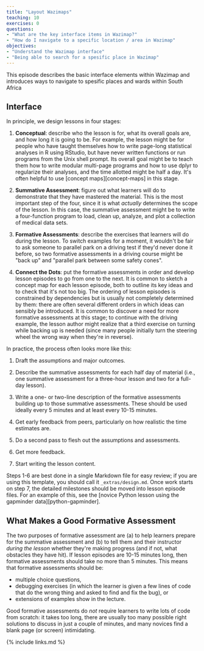 ```yaml
---
title: "Layout Wazimaps"
teaching: 10
exercises: 0
questions:
- "What are the key interface items in Wazimap?"
- "How do I navigate to a specific location / area in Wazimap"
objectives:
- "Understand the Wazimap interface"
- "Being able to search for a spesific place in Wazimap"
---
```


This episode describes the basic interface elements within Wazimap and introduces ways to navigate to spesific places and wards within South Africa

## Interface



In principle,
we design lessons in four stages:

1.  **Conceptual**:
    describe who the lesson is for,
    what its overall goals are,
    and how long it is going to be.
    For example,
    the lesson might be for people who have taught themselves
    how to write page-long statistical analyses in R using RStudio,
    but have never written functions or run programs from the Unix shell prompt.
    Its overall goal might be to teach them how to write modular multi-page programs
    and how to use dplyr to regularize their analyses,
    and the time allotted might be half a day.
    It's often helpful to use [concept maps][concept-maps] in this stage.

2.  **Summative Assessment**:
    figure out what learners will do to demonstrate that they have mastered the material.
    This is the most important step of the four,
    since it is what *actually* determines the scope of the lesson.
    In this case,
    the summative assessment might be to write a four-function program
    to load, clean up, analyze, and plot a collection of medical data sets.

3.  **Formative Assessments**:
    describe the exercises that learners will do during the lesson.
    To switch examples for a moment,
    it wouldn't be fair to ask someone to parallel park on a driving test
    if they'd never done it before,
    so two formative assessments in a driving course might be
    "back up" and "parallel park between some safety cones".

4.  **Connect the Dots**:
    put the formative assessments in order
    and develop lesson episodes to go from one to the next.
    It is common to sketch a concept map for each lesson episode,
    both to outline its key ideas
    and to check that it's not too big.
    The ordering of lesson episodes is constrained by dependencies
    but is usually not completely determined by them:
    there are often several different orders in which ideas can sensibly be introduced.
    It is common to discover a need for more formative assessments at this stage;
    to continue with the driving example,
    the lesson author might realize that a third exercise on turning while backing up is needed
    (since many people initially turn the steering wheel the wrong way when they're in reverse).

In practice, the process often looks more like this:

1.  Draft the assumptions and major outcomes.

2.  Describe the summative assessments for each half day of material
    (i.e., one summative assessment for a three-hour lesson and two for a full-day lesson).

3.  Write a one- or two-line description of the formative assessments
    building up to those summative assessments.
    These should be used ideally every 5 minutes and at least every 10-15 minutes.

4.  Get early feedback from peers,
    particularly on how realistic the time estimates are.

5.  Do a second pass to flesh out the assumptions and assessments.

6.  Get more feedback.

7.  Start writing the lesson content.

Steps 1-6 are best done in a single Markdown file for easy review;
if you are using this template,
you should call it `_extras/design.md`.
Once work starts on step 7,
the detailed milestones should be moved into lesson episode files.
For an example of this,
see the [novice Python lesson using the gapminder data][python-gapminder].

## What Makes a Good Formative Assessment

The two purposes of formative assessment are
(a) to help learners prepare for the summative assessment and
(b) to tell them and their instructor *during the lesson*
whether they're making progress (and if not, what obstacles they have hit).
If lesson episodes are 10-15 minutes long,
then formative assessments should take no more than 5 minutes.
This means that formative assessments should be:

*   multiple choice questions,
*   debugging exercises
    (in which the learner is given a few lines of code that do the wrong thing
    and asked to find and fix the bug), or
*   extensions of examples show in the lecture.

Good formative assessments do *not* require learners to write lots of code from scratch:
it takes too long,
there are usually too many possible right solutions to discuss in just a couple of minutes,
and many novices find a blank page (or screen) intimidating.

{% include links.md %}
